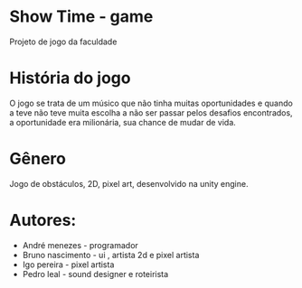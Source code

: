 # Show Time - game
Projeto de jogo da faculdade

# História do jogo
O jogo se trata de um músico que não tinha muitas oportunidades e quando a teve não teve muita escolha a não ser passar pelos desafios encontrados, a oportunidade era milionária, sua chance de mudar de vida.

# Gênero
Jogo de obstáculos, 2D, pixel art, desenvolvido na unity engine.


# Autores: 
 - André menezes - programador
 - Bruno nascimento - ui , artista 2d e pixel artista
 - Igo pereira - pixel artista
 - Pedro leal - sound designer e roteirista
